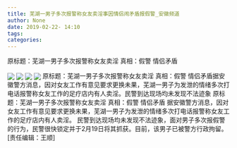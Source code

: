 ```yaml
---
title: 芜湖一男子多次报警称女友卖淫事因情侣闹矛盾报假警_安徽频道
author: None
date: 2019-02-22- 14:10
tags: 
categories: 
---
```

原标题：芜湖一男子多次报警称女友卖淫 真相：假警 情侣矛盾
<!-- more -->
                
<img align="center" border="0" src="http://p1.ifengimg.com/fck/2019_08/198a9085a419082_w700_h394.jpg" />
                
<img align="center" border="0" src="http://p1.ifengimg.com/fck/2019_08/a5669dceca3961d_w700_h395.jpg" />
            
<img align="center" border="0" src="http://p1.ifengimg.com/fck/2019_08/4959179df8f3784_w700_h356.jpg" />
<img align="center" border="0" src="http://p2.ifengimg.com/a/2016/0810/204c433878d5cf9size1_w16_h16.png" />
原标题：芜湖一男子多次报警称女友卖淫 真相：假警 情侣矛盾据安徽警方消息，因对女友工作有意见要求更换未果，芜湖一男子为发泄的情绪多次打电话报警称女友工作的足疗店内有人卖淫。民警到达现场均未发现不法迹象
原标题：芜湖一男子多次报警称女友卖淫 真相：假警 情侣矛盾
据安徽警方消息，因对女友工作有意见要求更换未果，芜湖一男子为发泄的情绪多次打电话报警称女友工作的足疗店内有人卖淫。
民警到达现场均未发现不法迹象，面对男子多次报假警的行为，民警很快锁定并于2月19日将其抓获。目前，该男子已被警方行政拘留。 
[责任编辑：王顺]
            
